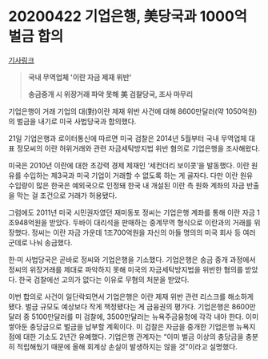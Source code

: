 # 20200422 기업은행, 美당국과 1000억 벌금 합의

[기사링크](<https://www.hankyung.com/economy/article/2020042160061>)



> **국내 무역업체 '이란 자금 제재 위반'**
>
> 
>
> **송금중개 시 위장거래 파악 못해**
> **美 검찰당국, 조사 마무리**  



  기업은행이 거래 기업의 대(對)이란 제재 위반 사건에 대해 8600만달러(약 1050억원)의 벌금을 내기로 미국 사법당국과 합의했다.



21일 기업은행과 로이터통신에 따르면 미국 검찰은 2014년 5월부터 국내 무역업체 대표 정모씨의 이란 허위거래와 관련 자금세탁방지법 위반 혐의로 기업은행을 조사해왔다.



미국은 2010년 이란에 대한 초강력 경제 제재인 ‘세컨더리 보이콧’을 발동했다. 이란 원유를 수입하는 제3국과 미국 기업이 거래할 수 없도록 하는 게 골자다. 다만 이란 원유 수입량이 많은 한국은 예외국으로 인정돼 한국 내 개설된 이란 측 원화 계좌의 자금 반출을 막는 걸 조건으로 거래가 허용됐다.  



  그럼에도 2011년 미국 시민권자였던 재미동포 정씨는 기업은행 계좌를 통해 이란 자금 1조948억원을 받았다. 두바이 대리석을 판매하는 중계무역 형식으로 이란과의 거래를 위장했다. 정씨는 이란 자금 가운데 1조700억원을 자신의 아들 명의의 미국 회사 등 여러 군데로 나눠 송금했다.



한·미 사법당국은 곧바로 정씨와 기업은행을 기소했다. 기업은행은 송금 중개 과정에서 정씨의 위장거래를 제대로 파악하지 못해 미국의 자금세탁방지법을 위반한 혐의를 받았다. 한국 검찰에선 고의가 없다는 이유로 무혐의 처분을 받았다. 

 

이번 합의로 사건이 일단락되면서 기업은행은 이란 제재 위반 관련 리스크를 해소하게 됐다. 벌금 규모도 예상보다 작게 책정됐다는 게 금융권의 평가다. 기업은행은 8600만달러 중 5100만달러를 미 검찰에, 3500만달러는 뉴욕주금융청에 각각 내야 한다. 이미 쌓아둔 충당금으로 벌금을 납부할 계획이다. 미 검찰은 자금을 중개한 기업은행 뉴욕지점에 대한 기소도 2년간 유예했다. 기업은행 관계자는 “이미 벌금 이상의 충당금을 충분히 적립해뒀기 때문에 올해 회계상 손실이 발생하지는 않을 것”이라고 설명했다.